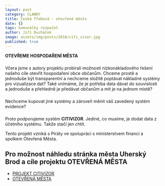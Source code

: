```yaml
---
layout: post
category: CLANKY
title: Česká Třebová - otevřené město
date: {}
tags: komunálky rozpočet
author: Jiří Ducháček
image: assets/img/posts/2018/citi_visor.jpg
published: true
---
```

**OTEVŘEME HOSPODAŘENÍ MĚSTA**
###

Včera jsme s autory projektu probírali možnosti nízkonákladového řešení našeho cíle otevřít hospodaření obce občanům. Chceme prostě a jednoduše být transparentní a nechceme složitě poptávat nákladné systémy pro vizualizace dat?  Také vnímáme, že je potřeba data dávat do souvislostí a jednoduše a přehledně je předávat občanům a mít je na jednom místě?
###


Nechceme kupovat jiné systémy a zároveň měnit váš zavedený systém evidence?
###

 Proto podporujeme systém **CITIVIZOR**. Jediné, co musíme, je dodat  data z  účetního systému. Takže stačí jen chtít.

Tento projekt vzniká s Piráty ve spolupráci s ministerstvem financí a spolkem Otevřená Města.

 Pro možnost náhledu stránka města Uherský Brod a cíle projektu **OTEVŘENÁ MĚSTA**
------------------
 * [PROJEKT CITIVIZOR][1]
 * [OTEVŘENÁ MĚSTA][2]



[1]: https://www.cityvizor.cz/ub/prehled
[2]: https://www.otevrenamesta.cz/cile/
